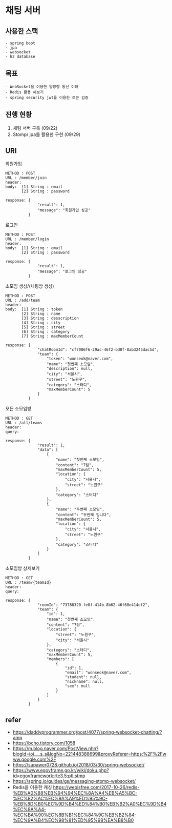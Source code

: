 # 채팅 서버 

## 사용한 스택
    - spring boot
    - jpa
    - websocket
    - h2 database
   
## 목표 
    - WebSocket을 이용한 양방향 통신 이해
    - Redis 활용 해보기
    - spring security jwt를 이용한 토큰 검증
   
## 진행 현황
1. 채팅 서버 구축  (09/22) 
2. Stomp/ jpa를 활용한 구현 (09/29)

## URI
회원가입
    
    METHOD : POST
    URL : /member/join
    header: 
    body:  [1] String : email
           [2] String : password
           
    response: {
                  "result": 1,
                  "message": "회원가입 성공"
              }
로그인
    
    METHOD : POST
    URL : /member/login
    header: 
    body:  [1] String : email
           [2] String : password
           
    response: {
                  "result": 1,
                  "message": "로그인 성공"
              }
              
소모임 생성/(채팅방 생성)

    METHOD : POST
    URL : /add/team
    header: 
    body:  [1] String : token
           [2] String : name
           [3] String : desscription
           [4] String : city
           [5] String : street
           [6] String : category
           [7] String : maxMemberCount 
           
    response: {
                  "chatRoomId": "cf7006f6-29ac-46f2-bd0f-8ab3245dac5d",
                  "team": {
                      "token": "wonseok@naver.com",
                      "name": "첫번째 소모임",
                      "description": null,
                      "city": "서울시",
                      "street": "노원구",
                      "category": "스터디",
                      "maxMemberCount": 5
                  }
              }

모든 소모임방

    METHOD : GET
    URL : /all/teams
    header: 
    query:
           
    response: {
                  "result": 1,
                  "data": [
                      {
                          "name": "첫번째 소모임",
                          "content": "7팀",
                          "maxMemberCount": 5,
                          "location": {
                              "city": "서울시",
                              "street": "노원구"
                          },
                          "category": "스터디"
                      },
                      {
                          "name": "두번째 소모임",
                          "content": "두번째 입니다",
                          "maxMemberCount": 5,
                          "location": {
                              "city": "서울시",
                              "street": "노원구"
                          },
                          "category": "스터디"
                      }     
                  ]
              }

소모임방 상세보기

    METHOD : GET
    URL : /team/{teamId}
    header: 
    query:
           
    response: {
                  "roomId": "73788320-fe0f-414b-8b62-46f60e414ef2",
                  "team": {
                      "id": 1,
                      "name": "첫번째 소모임",
                      "content": "7팀",
                      "location": {
                          "street": "노원구",
                          "city": "서울시"
                      },
                      "category": "스터디",
                      "maxMemberCount": 5,
                      "members": [
                          {
                              "id": 1,
                              "email": "wonseok@naver.com",
                              "student": null,
                              "nickname": null,
                              "sex": null
                          }
                      ]
                  }
              }


## refer
- https://daddyprogrammer.org/post/4077/spring-websocket-chatting/?amp
- https://bcho.tistory.com/1058
- https://m.blog.naver.com/PostView.nhn?blogId=ioi___s_s&logNo=221448388699&proxyReferer=https:%2F%2Fwww.google.com%2F
- https://supawer0728.github.io/2018/03/30/spring-websocket/
- https://www.egovframe.go.kr/wiki/doku.php?id=egovframework:rte3.5:ptl:stmp
- https://spring.io/guides/gs/messaging-stomp-websocket/
- Redis을 이용한 캐싱
https://webisfree.com/2017-10-26/redis-%EB%A0%88%EB%94%94%EC%8A%A4%EB%A5%BC-%EC%82%AC%EC%9A%A9%ED%95%9C-%EB%8D%B0%EC%9D%B4%ED%84%B0%EB%B2%A0%EC%9D%B4%EC%8A%A4-%EC%BA%90%EC%8B%B1%EC%84%9C%EB%B2%84-%EC%9A%B4%EC%98%81%ED%95%98%EA%B8%B0